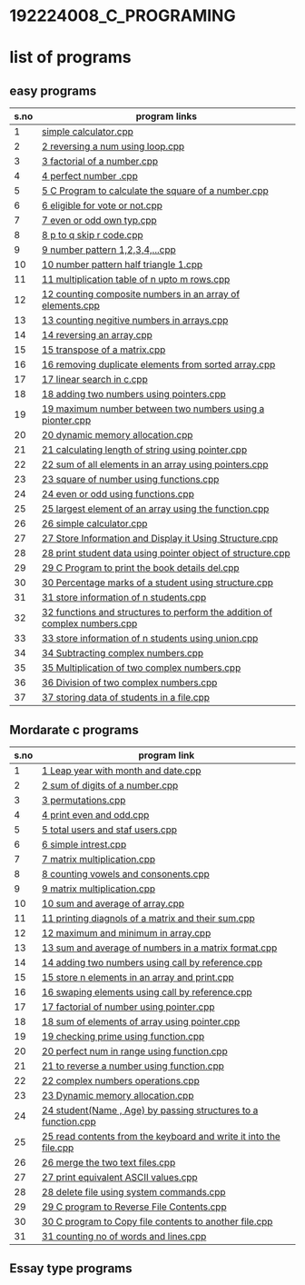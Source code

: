 # 192224008_C_PROGRAMING
# list of programs
## easy programs

| s.no | program links |
| --- | --- |
| 1 | [simple calculator.cpp](https://github.com/Karthikdvl/192224008_C_PROGRAMING/blob/main/simple%20calculator.cpp) |
| 2 | [2 reversing a num using loop.cpp](https://github.com/Karthikdvl/192224008_C_PROGRAMING/blob/main/2%20reversing%20a%20num%20using%20loop.cpp) |
| 3 | [3 factorial of a number.cpp](https://github.com/Karthikdvl/192224008_C_PROGRAMING/blob/main/3%20factorial%20of%20a%20number.cpp) |
| 4 | [4 perfect number .cpp](https://github.com/Karthikdvl/192224008_C_PROGRAMING/blob/main/4%20perfect%20number%20.cpp) |
| 5 | [5 C Program to calculate the square of a number.cpp](https://github.com/Karthikdvl/192224008_C_PROGRAMING/blob/main/5%20C%20Program%20to%20calculate%20the%20square%20of%20a%20number.cpp) |
| 6 | [6 eligible for vote or not.cpp](https://github.com/Karthikdvl/192224008_C_PROGRAMING/blob/main/6%20eligible%20for%20vote%20or%20not.cpp) |
| 7 | [7 even or odd own typ.cpp](https://github.com/Karthikdvl/192224008_C_PROGRAMING/blob/main/7%20even%20or%20odd%20own%20typ.cpp) |
| 8 | [8 p to q skip r code.cpp](https://github.com/Karthikdvl/192224008_C_PROGRAMING/blob/main/8%20p%20to%20q%20skip%20r%20code.cpp) |
| 9 | [9 number pattern 1,2,3,4,...cpp](https://github.com/Karthikdvl/192224008_C_PROGRAMING/blob/main/9%20number%20pattern%201%2C2%2C3%2C4%2C...cpp) |
| 10 | [10 number pattern half triangle 1.cpp](https://github.com/Karthikdvl/192224008_C_PROGRAMING/blob/main/10%20number%20pattern%20half%20triangle%201.cpp) |
| 11 | [11 multiplication table of n upto m rows.cpp](https://github.com/Karthikdvl/192224008_C_PROGRAMING/blob/main/11%20multiplication%20table%20of%20n%20upto%20m%20rows.cpp) |
| 12 | [12 counting composite numbers in an array of elements.cpp](https://github.com/Karthikdvl/192224008_C_PROGRAMING/blob/main/12%20counting%20composite%20numbers%20in%20an%20array%20of%20elements.cpp) |
| 13 | [13 counting negitive numbers in arrays.cpp](https://github.com/Karthikdvl/192224008_C_PROGRAMING/blob/main/13%20counting%20negitive%20numbers%20in%20arrays.cpp) |
| 14 | [14 reversing an array.cpp](https://github.com/Karthikdvl/192224008_C_PROGRAMING/blob/main/14%20reversing%20an%20array.cpp) |
| 15 | [15 transpose of a matrix.cpp](https://github.com/Karthikdvl/192224008_C_PROGRAMING/blob/main/15%20transpose%20of%20a%20matrix.cpp) |
| 16 | [16 removing duplicate elements from sorted array.cpp](https://github.com/Karthikdvl/192224008_C_PROGRAMING/blob/main/16%20removing%20duplicate%20elements%20from%20sorted%20array.cpp) |
| 17 | [17 linear search in c.cpp](https://github.com/Karthikdvl/192224008_C_PROGRAMING/blob/main/17%20linear%20search%20in%20c.cpp) |
| 18 | [18 adding two numbers using pointers.cpp](https://github.com/Karthikdvl/192224008_C_PROGRAMING/blob/main/18%20adding%20two%20numbers%20using%20pointers.cpp) |
| 19 | [19 maximum number between two numbers using a pionter.cpp](https://github.com/Karthikdvl/192224008_C_PROGRAMING/blob/main/19%20maximum%20number%20between%20two%20numbers%20using%20a%20pionter.cpp) |
| 20 | [20 dynamic memory allocation.cpp](https://github.com/Karthikdvl/192224008_C_PROGRAMING/blob/main/20%20dynamic%20memory%20allocation.cpp) |
| 21 | [21 calculating length of string using pointer.cpp](https://github.com/Karthikdvl/192224008_C_PROGRAMING/blob/main/21%20calculating%20length%20of%20string%20using%20pointer.cpp) |
| 22 | [22 sum of all elements in an array using pointers.cpp](https://github.com/Karthikdvl/192224008_C_PROGRAMING/blob/main/22%20sum%20of%20all%20elements%20in%20an%20array%20using%20pointers.cpp) |
| 23 | [23 square of number using functions.cpp](https://github.com/Karthikdvl/192224008_C_PROGRAMING/blob/main/23%20square%20of%20number%20using%20functions.cpp) |
| 24 | [24 even or odd using functions.cpp](https://github.com/Karthikdvl/192224008_C_PROGRAMING/blob/main/24%20even%20or%20odd%20using%20functions.cpp) |
| 25 | [25 largest element of an array using the function.cpp](https://github.com/Karthikdvl/192224008_C_PROGRAMING/blob/main/25%20largest%20element%20of%20an%20array%20using%20the%20function.cpp) |
| 26 | [26 simple calculator.cpp](https://github.com/Karthikdvl/192224008_C_PROGRAMING/blob/main/26%20simple%20calculator.cpp) |
| 27 | [27 Store Information and Display it Using Structure.cpp](https://github.com/Karthikdvl/192224008_C_PROGRAMING/blob/main/27%20Store%20Information%20and%20Display%20it%20Using%20Structure.cpp) |
| 28 | [28 print student data using pointer object of structure.cpp](https://github.com/Karthikdvl/192224008_C_PROGRAMING/blob/main/28%20print%20student%20data%20using%20pointer%20object%20of%20structure.cpp) |
| 29 | [29 C Program to print the book details del.cpp](https://github.com/Karthikdvl/192224008_C_PROGRAMING/blob/main/29%20C%20Program%20to%20print%20the%20book%20details%20del.cpp) |
| 30 | [30 Percentage marks of a student using structure.cpp](https://github.com/Karthikdvl/192224008_C_PROGRAMING/blob/main/30%20Percentage%20marks%20of%20a%20student%20using%20structure.cpp) |
| 31 | [31 store information of n students.cpp](https://github.com/Karthikdvl/192224008_C_PROGRAMING/blob/main/31%20store%20information%20of%20n%20students.cpp) |
| 32 | [32 functions and structures to perform the addition of complex numbers.cpp](https://github.com/Karthikdvl/192224008_C_PROGRAMING/blob/main/32%20%20functions%20and%20structures%20to%20perform%20the%20addition%20of%20complex%20numbers.cpp) |
| 33 | [33 store information of n students using union.cpp](https://github.com/Karthikdvl/192224008_C_PROGRAMING/blob/main/33%20store%20information%20of%20n%20students%20using%20union.cpp) |
| 34 | [34 Subtracting complex numbers.cpp](https://github.com/Karthikdvl/192224008_C_PROGRAMING/blob/main/34%20%20Subtracting%20complex%20numbers.cpp) |
| 35 | [35 Multiplication of two complex numbers.cpp](https://github.com/Karthikdvl/192224008_C_PROGRAMING/blob/main/35%20Multiplication%20of%20two%20complex%20numbers.cpp) |
| 36 | [36 Division of two complex numbers.cpp](https://github.com/Karthikdvl/192224008_C_PROGRAMING/blob/main/36%20Division%20of%20two%20complex%20numbers.cpp) |
| 37 | [37 storing data of students in a file.cpp](https://github.com/Karthikdvl/192224008_C_PROGRAMING/blob/main/37%20storing%20data%20of%20students%20in%20a%20file.cpp) |

## Mordarate c programs

| s.no | program link |
| --- | --- |
| 1 | [1 Leap year with month and date.cpp](https://github.com/Karthikdvl/192224008_C_PROGRAMING/blob/main/1%20Leap%20year%20with%20month%20and%20date.cpp) |
| 2 | [2 sum of digits of a number.cpp](https://github.com/Karthikdvl/192224008_C_PROGRAMING/blob/main/2%20sum%20of%20digits%20of%20a%20number.cpp) |
| 3 | [3 permutations.cpp](https://github.com/Karthikdvl/192224008_C_PROGRAMING/blob/main/3%20permutations.cpp) |
| 4 | [4 print even and odd.cpp](https://github.com/Karthikdvl/192224008_C_PROGRAMING/blob/main/4%20print%20even%20and%20odd.cpp) |
| 5 | [5 total users and staf users.cpp](https://github.com/Karthikdvl/192224008_C_PROGRAMING/blob/main/5%20total%20users%20and%20staf%20users.cpp) |
| 6 | [6 simple intrest.cpp](https://github.com/Karthikdvl/192224008_C_PROGRAMING/blob/main/6%20simple%20intrest.cpp) |
| 7 | [7 matrix multiplication.cpp](https://github.com/Karthikdvl/192224008_C_PROGRAMING/blob/main/7%20matrix%20multiplication.cpp) |
| 8 | [8 counting vowels and consonents.cpp](https://github.com/Karthikdvl/192224008_C_PROGRAMING/blob/main/8%20counting%20vowels%20and%20consonents.cpp) |
| 9 | [9 matrix multiplication.cpp](https://github.com/Karthikdvl/192224008_C_PROGRAMING/blob/main/9%20matrix%20multiplication.cpp) |
| 10 | [10 sum and average of array.cpp](https://github.com/Karthikdvl/192224008_C_PROGRAMING/blob/main/10%20sum%20and%20average%20of%20array.cpp) |
| 11 | [11 printing diagnols of a matrix and their sum.cpp](https://github.com/Karthikdvl/192224008_C_PROGRAMING/blob/main/11%20printing%20diagnols%20of%20a%20matrix%20and%20their%20sum.cpp) |
| 12 | [12 maximum and minimum in array.cpp](https://github.com/Karthikdvl/192224008_C_PROGRAMING/blob/main/12%20maximum%20and%20minimum%20in%20array.cpp) |
| 13 | [13 sum and average of numbers in a matrix format.cpp](https://github.com/Karthikdvl/192224008_C_PROGRAMING/blob/main/13%20sum%20and%20average%20of%20numbers%20in%20a%20matrix%20format.cpp) |
| 14 | [14 adding two numbers using call by reference.cpp](https://github.com/Karthikdvl/192224008_C_PROGRAMING/blob/main/14%20adding%20two%20numbers%20using%20call%20by%20reference.cpp) |
| 15 | [15 store n elements in an array and print.cpp](https://github.com/Karthikdvl/192224008_C_PROGRAMING/blob/main/15%20store%20n%20elements%20in%20an%20array%20and%20print.cpp) |
| 16 | [16 swaping elements using call by reference.cpp](https://github.com/Karthikdvl/192224008_C_PROGRAMING/blob/main/16%20swaping%20elements%20using%20call%20by%20reference.cpp) |
| 17 | [17 factorial of number using pointer.cpp](https://github.com/Karthikdvl/192224008_C_PROGRAMING/blob/main/17%20factorial%20of%20number%20using%20pointer.cpp) |
| 18 | [18 sum of elements of array using pointer.cpp](https://github.com/Karthikdvl/192224008_C_PROGRAMING/blob/main/18%20sum%20of%20elements%20of%20array%20using%20pointer.cpp) |
| 19 | [19 checking prime using function.cpp](https://github.com/Karthikdvl/192224008_C_PROGRAMING/blob/main/19%20checking%20prime%20using%20function.cpp) |
| 20 | [20 perfect num in range using function.cpp](https://github.com/Karthikdvl/192224008_C_PROGRAMING/blob/main/20%20perfect%20num%20in%20range%20using%20function.cpp) |
| 21 | [21 to reverse a number using function.cpp](https://github.com/Karthikdvl/192224008_C_PROGRAMING/blob/main/21%20to%20reverse%20a%20number%20using%20function.cpp) |
| 22 | [22 complex numbers operations.cpp](https://github.com/Karthikdvl/192224008_C_PROGRAMING/blob/main/22%20complex%20numbers%20operations.cpp) |
| 23 | [23 Dynamic memory allocation.cpp](https://github.com/Karthikdvl/192224008_C_PROGRAMING/blob/main/23%20Dynamic%20memory%20allocation.cpp) |
| 24 | [24 student(Name , Age) by passing structures to a function.cpp](https://github.com/Karthikdvl/192224008_C_PROGRAMING/blob/main/24%20student(Name%20%2C%20Age)%20by%20passing%20structures%20to%20a%20function.cpp) |
| 25 | [25 read contents from the keyboard and write it into the file.cpp](https://github.com/Karthikdvl/192224008_C_PROGRAMING/blob/main/25%20read%20contents%20from%20the%20keyboard%20and%20write%20it%20into%20the%20file.cpp) |
| 26 | [26 merge the two text files.cpp](https://github.com/Karthikdvl/192224008_C_PROGRAMING/blob/main/26%20merge%20the%20two%20text%20files.cpp) |
| 27 | [27 print equivalent ASCII values.cpp](https://github.com/Karthikdvl/192224008_C_PROGRAMING/blob/main/27%20print%20equivalent%20ASCII%20values.cpp) |
| 28 | [28 delete file using system commands.cpp](https://github.com/Karthikdvl/192224008_C_PROGRAMING/blob/main/28%20delete%20file%20using%20system%20commands.cpp) |
| 29 | [29 C program to Reverse File Contents.cpp](https://github.com/Karthikdvl/192224008_C_PROGRAMING/blob/main/29%20C%20program%20to%20Reverse%20File%20Contents.cpp) |
| 30 | [30 C program to Copy file contents to another file.cpp](https://github.com/Karthikdvl/192224008_C_PROGRAMING/blob/main/30%20C%20program%20to%20Copy%20file%20contents%20to%20another%20file.cpp) |
| 31 | [31 counting no of words and lines.cpp](https://github.com/Karthikdvl/192224008_C_PROGRAMING/blob/main/31%20counting%20no%20of%20words%20and%20lines.cpp) |

## Essay type programs


























